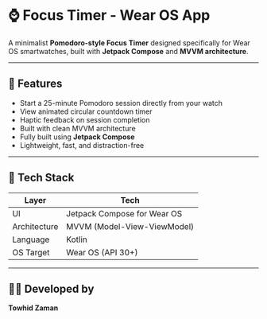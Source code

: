 # ⌚ Focus Timer - Wear OS App

A minimalist **Pomodoro-style Focus Timer** designed specifically for Wear OS smartwatches, built with **Jetpack Compose** and **MVVM architecture**.

---

## 🎯 Features

- Start a 25-minute Pomodoro session directly from your watch
- View animated circular countdown timer
- Haptic feedback on session completion
- Built with clean MVVM architecture
- Fully built using **Jetpack Compose**
- Lightweight, fast, and distraction-free

---

## 🧱 Tech Stack

| Layer       | Tech                            |
|------------|----------------------------------|
| UI         | Jetpack Compose for Wear OS      |
| Architecture | MVVM (Model-View-ViewModel)   |
| Language    | Kotlin                          |
| OS Target   | Wear OS (API 30+)               |

---

## 🧑‍💻 Developed by

**Towhid Zaman**


